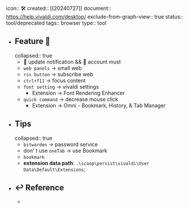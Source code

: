 icon:: 🛠
created:: [[20240727]]
document:: https://help.vivaldi.com/desktop/
exclude-from-graph-view:: true
status:: tool/deprecated
tags:: browser
type:: tool

- ## Feature 🎉
  collapsed:: true
  - 🚫 update notification && 🚫 account must
  - `web panels` -> small web
  - `rss button` -> subscribe web
  - `ctrl+f11` -> focus content
  - `font setting` -> vivaldi settings
    - Extension -> Font Rendering Enhancer
  - `quick command` -> decrease mouse click
    - Extension -> Omni - Bookmark, History, & Tab Manager
- ## Tips
  collapsed:: true
  - `bitwarden` -> password service
  - don' t use `oneTab` -> use Bookmark
  - `bookmark`
  - **extension data path**: `.\scoop\persist\vivaldi\User Data\Default\Extensions`;
- ## ↩ Reference
  -